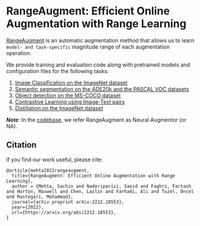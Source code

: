 # RangeAugment: Efficient Online Augmentation with Range Learning

[RangeAugment](https://arxiv.org/abs/2212.10553) is an automatic augmentation method that allows us to learn `model- and task-specific` magnitude range of each augmentation operation.

We provide training and evaluation code along with pretrained models and configuration files for the following tasks:

1. [Image Classification on the ImageNet dataset](./README-classification.md)
2. [Semantic segmentation on the ADE20k and the PASCAL VOC datasets](./README-segmentation.md)
3. [Object detection on the MS-COCO dataset](./README-object-detection.md)
4. [Contrastive Learning using Image-Text pairs](./README-clip.md)
5. [Distillation on the ImageNet dataset](./README-distillation.md)

***Note***: In the [codebase](../../cvnets/neural_augmentor), we refer RangeAugment as Neural Augmentor (or NA).


## Citation

If you find our work useful, please cite:

``` 
@article{mehta2022rangeaugment,
  title={RangeAugment: Efficient Online Augmentation with Range Learning},
  author = {Mehta, Sachin and Naderiparizi, Saeid and Faghri, Fartash and Horton, Maxwell and Chen, Lailin and Farhadi, Ali and Tuzel, Oncel and Rastegari, Mohammad},
  journal={arXiv preprint arXiv:2212.10553},
  year={2022},
  url={https://arxiv.org/abs/2212.10553},
}
```